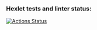 ### Hexlet tests and linter status:
[![Actions Status](https://github.com/an0de/frontend-project-46/actions/workflows/hexlet-check.yml/badge.svg)](https://github.com/an0de/frontend-project-46/actions)